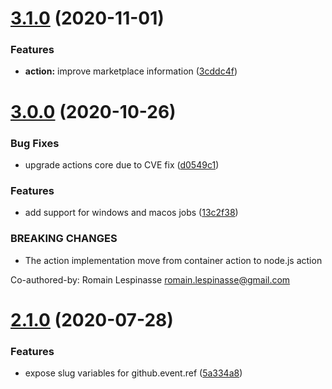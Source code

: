 # [3.1.0](http://github.com/rlespinasse/github-slug-action/compare/3.0.0...3.1.0) (2020-11-01)


### Features

* **action:** improve marketplace information ([3cddc4f](http://github.com/rlespinasse/github-slug-action/commit/3cddc4f12d7a6fdbb8b1221dc02a2c64670e54bf))

# [3.0.0](http://github.com/rlespinasse/github-slug-action/compare/2.1.0...3.0.0) (2020-10-26)


### Bug Fixes

* upgrade actions core due to CVE fix ([d0549c1](http://github.com/rlespinasse/github-slug-action/commit/d0549c1f85ab9567b439f9d660b01ce1142b9fbe))


### Features

* add support for windows and macos jobs ([13c2f38](http://github.com/rlespinasse/github-slug-action/commit/13c2f38dad5f32529f37c25736412b1e4cf687fe))


### BREAKING CHANGES

* The action implementation move from container action to node.js action

Co-authored-by: Romain Lespinasse <romain.lespinasse@gmail.com>

# [2.1.0](http://github.com/rlespinasse/github-slug-action/compare/2.0.0...2.1.0) (2020-07-28)


### Features

* expose slug variables for github.event.ref ([5a334a8](http://github.com/rlespinasse/github-slug-action/commit/5a334a8573fc27451af5b2a6ee175d8e11579e10))
